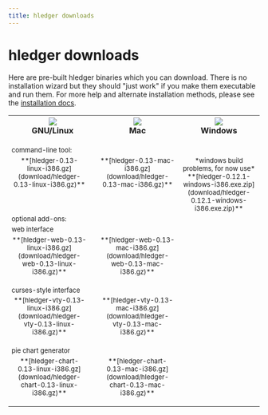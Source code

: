```yaml
---
title: hledger downloads
---
```


# hledger downloads

<style>
#platformdocs td {
    vertical-align:top;
    font-size:small;
}
#platformdocs code {
    white-space:nowrap; 
}
</style>

Here are pre-built hledger binaries which you can download. There is no
installation wizard but they should "just work" if you make them
executable and run them.  For more help and alternate installation
methods, please see the <a href="../MANUAL.html#installing">installation
docs</a>.
    
<table id="platformdocs">
  <tr>
    <th width="34%" colspan=2><img src="../linux.png" /><br />GNU/Linux</th>
    <th width="33%"><a href="download/hledger-0.13-mac-i386.gz"><img src="../mac.png" border=0 /></a><br />Mac</th>
    <th width="33%"><a href="download/hledger-0.13-win-i386.gz"><img src="../windows.png" border=0 /></a><br />Windows</th>
  </tr>
  <tr><td colspan=4><br>command-line tool:</td></tr>
  <tr align="center">
    <td>
      **[hledger-0.13-linux-i386.gz](download/hledger-0.13-linux-i386.gz)**<br><br>
    </td>
    <td>
      <!-- **[hledger-0.13-linux-x86_64.gz](download/hledger-0.13-linux-x86_64.gz)**<br><br> -->
    </td>
    <td>
      **[hledger-0.13-mac-i386.gz](download/hledger-0.13-mac-i386.gz)**<br><br>
    </td>
    <td>
      *windows build problems, for now use*
      **[hledger-0.12.1-windows-i386.exe.zip](download/hledger-0.12.1-windows-i386.exe.zip)**
    </td>
  </tr>
  <tr><td colspan=4>optional add-ons:</td></tr>
  <tr><td colspan=4>web interface</td></tr>
  <tr align="center">
    <td>
      **[hledger-web-0.13-linux-i386.gz](download/hledger-web-0.13-linux-i386.gz)**<br><br>
    </td>
    <td>
      <!-- **[hledger-web-0.13-linux-x86_64.gz](download/hledger-web-0.13-linux-x86_64.gz)**<br><br> -->
    </td>
    <td>
      **[hledger-web-0.13-mac-i386.gz](download/hledger-web-0.13-mac-i386.gz)**<br><br>
    </td>
    <td>
    </td>
  </tr>
  <tr><td colspan=4>curses-style interface</td></tr>
  <tr align="center">
    <td>
      **[hledger-vty-0.13-linux-i386.gz](download/hledger-vty-0.13-linux-i386.gz)**<br><br>
    </td>
    <td>
      <!-- **[hledger-vty-0.13-linux-x86_64.gz](download/hledger-vty-0.13-linux-x86_64.gz)**<br><br> -->
    </td>
    <td>
      **[hledger-vty-0.13-mac-i386.gz](download/hledger-vty-0.13-mac-i386.gz)**<br><br>
    </td>
    <td>
    </td>
  </tr>
  <tr><td colspan=4>pie chart generator</td></tr>
  <tr align="center">
    <td>
      **[hledger-chart-0.13-linux-i386.gz](download/hledger-chart-0.13-linux-i386.gz)**<br><br>
    </td>
    <td>
      <!-- **[hledger-chart-0.13-linux-x86_64.gz](download/hledger-chart-0.13-linux-x86_64.gz)**<br><br> -->
    </td>
    <td>
      **[hledger-chart-0.13-mac-i386.gz](download/hledger-chart-0.13-mac-i386.gz)**<br><br>
    </td>
    <td>
    </td>
  </tr>

  <!-- <tr> -->
  <!--   <td colspan=2> -->
  <!--     Open a terminal window and go to your browser's download directory, then:   -->
  <!--     `$ gunzip hledger-*86*`   -->
  <!--     `$ mv hledger-*86* hledger`   -->
  <!--     `$ chmod +x hledger`   -->
  <!--     `$ ./hledger`   -->
  <!--   </td> -->
  <!--   <td> -->
  <!--     Double-click the downloaded file to decompress it.   -->
  <!--     Rename the decompressed file to "hledger".   -->
  <!--     Open a terminal window and go to your browser's download directory, then:   -->
  <!--     `$ chmod +x hledger`   -->
  <!--     Run it:   -->
  <!--     `$ ./hledger` -->
  <!--   </td> -->
  <!--   <td> -->
  <!--     Unzip it to (eg) your desktop.   -->
  <!--     Double-click on the unzipped file to run the web interface (the default behaviour on windows).   -->
  <!--     A security dialog may pop up, where you can choose whether other machines -->
  <!--     may access your hledger web interface. -->
  <!--   </td> -->
  <!-- </tr> -->

</table>

